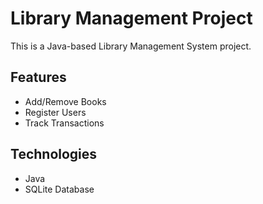 # Library Management Project

This is a Java-based Library Management System project.

## Features
- Add/Remove Books
- Register Users
- Track Transactions

## Technologies
- Java
- SQLite Database
